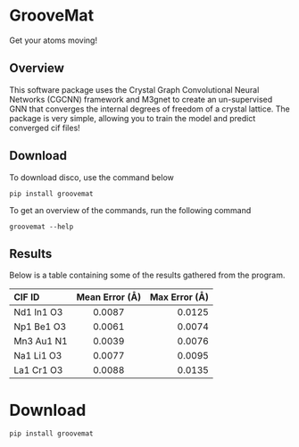 # GrooveMat

Get your atoms moving!

## Overview

This software package uses the Crystal Graph Convolutional Neural Networks (CGCNN) framework and M3gnet to create an un-supervised GNN that converges the internal degrees of freedom of a crystal lattice. The package is very simple, allowing you to train the model and predict converged cif files! 

## Download

To download disco, use the command below

```
pip install groovemat
```

To get an overview of the commands, run the following command

```
groovemat --help
```

## Results

Below is a table containing some of the results gathered from the program.

| CIF ID     | Mean Error (Å) | Max Error (Å) |
| :---------- | :--------------: | -------------: |
| Nd1 In1 O3 | 0.0087         | 0.0125        |
| Np1 Be1 O3 | 0.0061         | 0.0074        |
| Mn3 Au1 N1 | 0.0039         | 0.0076        |
| Na1 Li1 O3 | 0.0077         | 0.0095        |
| La1 Cr1 O3 | 0.0088         | 0.0135        |



# Download

```
pip install groovemat
```

